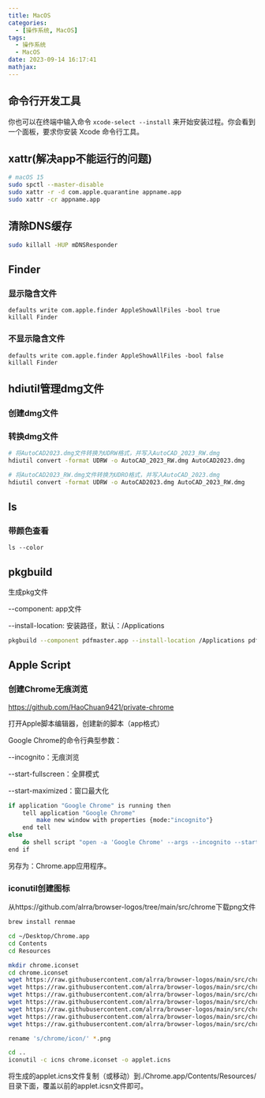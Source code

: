 ```yaml
---
title: MacOS
categories:
  - [操作系统, MacOS]
tags:
  - 操作系统
  - MacOS
date: 2023-09-14 16:17:41
mathjax:
---
```


## 命令行开发工具

你也可以在终端中输入命令 `xcode-select --install` 来开始安装过程。你会看到一个面板，要求你安装 Xcode 命令行工具。

## xattr(解决app不能运行的问题)

```bash
# macOS 15
sudo spctl --master-disable
sudo xattr -r -d com.apple.quarantine appname.app
sudo xattr -cr appname.app
```

## 清除DNS缓存

```bash
sudo killall -HUP mDNSResponder
```

## Finder

### 显示隐含文件

```shell
defaults write com.apple.finder AppleShowAllFiles -bool true
killall Finder
```

### 不显示隐含文件

```shell
defaults write com.apple.finder AppleShowAllFiles -bool false
killall Finder
```

<!--more-->

## hdiutil管理dmg文件

### 创建dmg文件

### 转换dmg文件

```bash
# 将AutoCAD2023.dmg文件转换为UDRW格式，并写入AutoCAD_2023_RW.dmg
hdiutil convert -format UDRW -o AutoCAD_2023_RW.dmg AutoCAD2023.dmg 

# 将AutoCAD2023_RW.dmg文件转换为UDRO格式，并写入AutoCAD_2023.dmg
hdiutil convert -format UDRW -o AutoCAD2023.dmg AutoCAD_2023_RW.dmg 

```

## ls

### 带颜色查看

```shell
ls --color
```

## pkgbuild

生成pkg文件

--component: app文件

--install-location: 安装路径，默认：/Applications

```bash
pkgbuild --component pdfmaster.app --install-location /Applications pdfmaster.pkg
```

## Apple Script

### 创建Chrome无痕浏览

https://github.com/HaoChuan9421/private-chrome

打开Apple脚本编辑器，创建新的脚本（app格式）

Google Chrome的命令行典型参数：

--incognito：无痕浏览

--start-fullscreen：全屏模式

--start-maximized：窗口最大化

```bash
if application "Google Chrome" is running then
	tell application "Google Chrome"
		make new window with properties {mode:"incognito"}
	end tell
else
	do shell script "open -a 'Google Chrome' --args --incognito --start-fullscreen --start-maximized"
end if
```

另存为：Chrome.app应用程序。

### iconutil创建图标

从https://github.com/alrra/browser-logos/tree/main/src/chrome下载png文件

```bash
brew install renmae

cd ~/Desktop/Chrome.app
cd Contents
cd Resources

mkdir chrome.iconset
cd chrome.iconset
wget https://raw.githubusercontent.com/alrra/browser-logos/main/src/chrome/chrome_16x16.png
wget https://raw.githubusercontent.com/alrra/browser-logos/main/src/chrome/chrome_24x24.png
wget https://raw.githubusercontent.com/alrra/browser-logos/main/src/chrome/chrome_32x32.png
wget https://raw.githubusercontent.com/alrra/browser-logos/main/src/chrome/chrome_64x64.png
wget https://raw.githubusercontent.com/alrra/browser-logos/main/src/chrome/chrome_128x128.png
wget https://raw.githubusercontent.com/alrra/browser-logos/main/src/chrome/chrome_256x256.png
wget https://raw.githubusercontent.com/alrra/browser-logos/main/src/chrome/chrome_512x512.png

rename 's/chrome/icon/' *.png

cd ..
iconutil -c icns chrome.iconset -o applet.icns

```

将生成的applet.icns文件复制（或移动）到./Chrome.app/Contents/Resources/目录下面，覆盖以前的applet.icsn文件即可。

